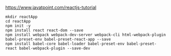 https://www.javatpoint.com/reactjs-tutorial


```
mkdir reactApp
cd reactApp
npm init -y
npm install react react-dom --save
npm install webpack webpack-dev-server webpack-cli html-webpack-plugin babel-preset-env babel-preset-react-app --save
npm install babel-core babel-loader babel-preset-env babel-preset-react babel-webpack-plugin --save-dev

```
